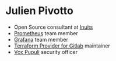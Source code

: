 # Julien Pivotto

- Open Source consultant at [Inuits](https://github.com/inuits)
- [Prometheus](https://github.com/prometheus) team member
- [Grafana](https://github.com/grafana) team member
- [Terraform Provider for Gitlab](https://github.com/terraform-providers/terraform-provider-gitlab) maintainer
- [Vox Pupuli](https://github.com/voxpupuli) security officer
